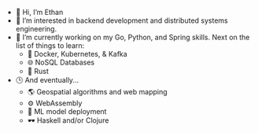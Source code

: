 - 👋 Hi, I’m Ethan
- 👀 I’m interested in backend development and distributed systems engineering.
- 🌱 I’m currently working on my Go, Python, and Spring skills. Next on the list of things to learn:
  - 🐳 Docker, Kubernetes, & Kafka
  - 🌐 NoSQL Databases
  - 🦀 Rust
- 🕒 And eventually...
  - 🌎 Geospatial algorithms and web mapping
  - ⚙️ WebAssembly
  - 🤖 ML model deployment
  - 🕶️ Haskell and/or Clojure
<!---
dethancosta/dethancosta is a ✨ special ✨ repository because its `README.md` (this file) appears on your GitHub profile.
You can click the Preview link to take a look at your changes.
--->
